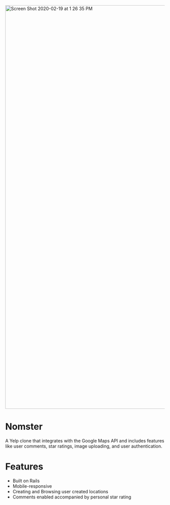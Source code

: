 <img width="1271" alt="Screen Shot 2020-02-19 at 1 26 35 PM" src="https://user-images.githubusercontent.com/35432042/74868605-226d4e80-531c-11ea-9e40-1ca78c858213.png">

# Nomster

A Yelp clone that integrates with the Google Maps API and includes features like user comments, star ratings, image uploading, and user authentication.

# Features

- Built on Rails
- Mobile-responsive
- Creating and Browsing user created locations
- Comments enabled accompanied by personal star rating
